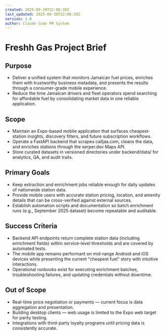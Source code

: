 ```yaml
---
created: 2025-09-30T22:08:39Z
last_updated: 2025-09-30T22:08:39Z
version: 1.0
author: Claude Code PM System
---
```


# Freshh Gas Project Brief

## Purpose
- Deliver a unified system that monitors Jamaican fuel prices, enriches them with trustworthy business metadata, and presents the results through a consumer-grade mobile experience.
- Reduce the time Jamaican drivers and fleet operators spend searching for affordable fuel by consolidating market data in one reliable application.

## Scope
- Maintain an Expo-based mobile application that surfaces cheapest-station insights, discovery filters, and future subscription workflows.
- Operate a FastAPI backend that scrapes calljaa.com, cleans the data, and enriches stations through the serper.dev Maps API.
- Store curated datasets in versioned directories under backend/data/ for analytics, QA, and audit trails.

## Primary Goals
- Keep extraction and enrichment jobs reliable enough for daily updates of nationwide station data.
- Provide mobile users with accurate station pricing, location, and amenity details that can be cross-verified against external sources.
- Establish automation scripts and documentation so batch enrichment runs (e.g., September 2025 dataset) become repeatable and auditable.

## Success Criteria
- Backend API endpoints return complete station data (including enrichment fields) within service-level thresholds and are covered by automated tests.
- The mobile app remains performant on mid-range Android and iOS devices while presenting the current "cheapest fuel" story with intuitive interactions.
- Operational runbooks exist for executing enrichment batches, troubleshooting failures, and updating credentials without downtime.

## Out of Scope
- Real-time price negotiation or payments — current focus is data aggregation and presentation.
- Building desktop clients — web usage is limited to the Expo web target for parity testing.
- Integrations with third-party loyalty programs until pricing data is consistently accurate.
